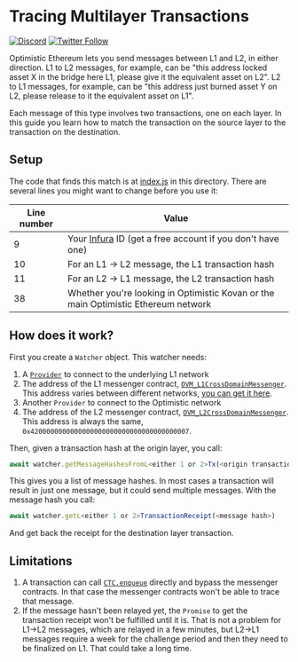 # Tracing Multilayer Transactions

[![Discord](https://img.shields.io/discord/667044843901681675.svg?color=768AD4&label=discord&logo=https%3A%2F%2Fdiscordapp.com%2Fassets%2F8c9701b98ad4372b58f13fd9f65f966e.svg)](https://discord.com/channels/667044843901681675)
[![Twitter Follow](https://img.shields.io/twitter/follow/optimismPBC.svg?label=optimismPBC&style=social)](https://twitter.com/optimismPBC)

Optimistic Ethereum lets you send messages between L1 and L2, in either direction.
L1 to L2 messages, for example, can be "this address locked asset X in the bridge
here L1, please give it the equivalent asset on L2". L2 to L1 messages, for
example, can be "this address just burned asset Y on L2, please release to it the
equivalent asset on L1".

Each message of this type involves two transactions, one on each layer. In this guide you learn how to match the transaction on the source layer to the
transaction on the destination.

## Setup

The code that finds this match is at [index.js](index.js) in this directory. There
are several lines you might want to change before you use it:

| Line number | Value              |
| ----------- | ------------------ |
|           9 | Your [Infura](https://infura.io/) ID (get a free account if you don't have one) |
|          10 | For an L1 -> L2 message, the L1 transaction hash |
|          11 | For an L2 -> L1 message, the L2 transaction hash |
|          38 | Whether you're looking in Optimistic Kovan or the main Optimistic Ethereum network |

## How does it work?

First you create a `Watcher` object. This watcher needs:

1. A [`Provider`](https://docs.ethers.io/v5/api/providers/) to connect to the
   underlying L1 network
1. The address of the L1 messenger contract, 
   [`OVM_L1CrossDomainMessenger`](https://community.optimism.io/docs/protocol/protocol.html#ovm-l1crossdomainmessenger). This address varies between
   different networks, [you can get it 
   here](https://github.com/ethereum-optimism/optimism/tree/develop/packages/contracts/deployments).
1. Another `Provider` to connect to the Optimistic network
1. The address of the L2 messenger contract, 
   [`OVM_L2CrossDomainMessenger`](https://community.optimism.io/docs/protocol/protocol.html#ovm-l2crossdomainmessenger). This address is always the same,
   `0x4200000000000000000000000000000000000007`.

Then, given a transaction hash at the origin layer, you call:

```javascript
await watcher.getMessageHashesFromL<either 1 or 2>Tx(<origin transaction hash>)
```

This gives you a list of message hashes. In most cases a transaction will result
in just one message, but it could send multiple messages. With the message hash
you call:

```javascript
await watcher.getL<either 1 or 2>TransactionReceipt(<message hash>)
```

And get back the receipt for the destination layer transaction.


## Limitations

1. A transaction can call [`CTC.enqueue`](https://github.com/ethereum-optimism/optimism/blob/796dbda597bf249cf31dfe4feb026c9968e26aaf/packages/contracts/contracts/optimistic-ethereum/OVM/chain/OVM_CanonicalTransactionChain.sol#L252)
   directly and bypass the messenger contracts. In that case the messenger
   contracts won't be able to trace that message.
2. If the message hasn't been relayed yet, the `Promise` to get the transaction
   receipt won't be fulfilled until it is. That is not a problem for L1->L2
   messages, which are relayed in a few minutes, but L2->L1 messages require 
   a week for the challenge period and then they need to be finalized on L1.
   That could take a long time.